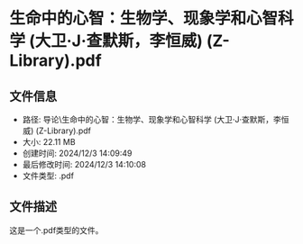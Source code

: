﻿# 生命中的心智：生物学、现象学和心智科学 (大卫·J·查默斯，李恒威) (Z-Library).pdf

## 文件信息
- 路径: 导论\生命中的心智：生物学、现象学和心智科学 (大卫·J·查默斯，李恒威) (Z-Library).pdf
- 大小: 22.11 MB
- 创建时间: 2024/12/3 14:09:49
- 最后修改时间: 2024/12/3 14:10:08
- 文件类型: .pdf

## 文件描述
这是一个.pdf类型的文件。

